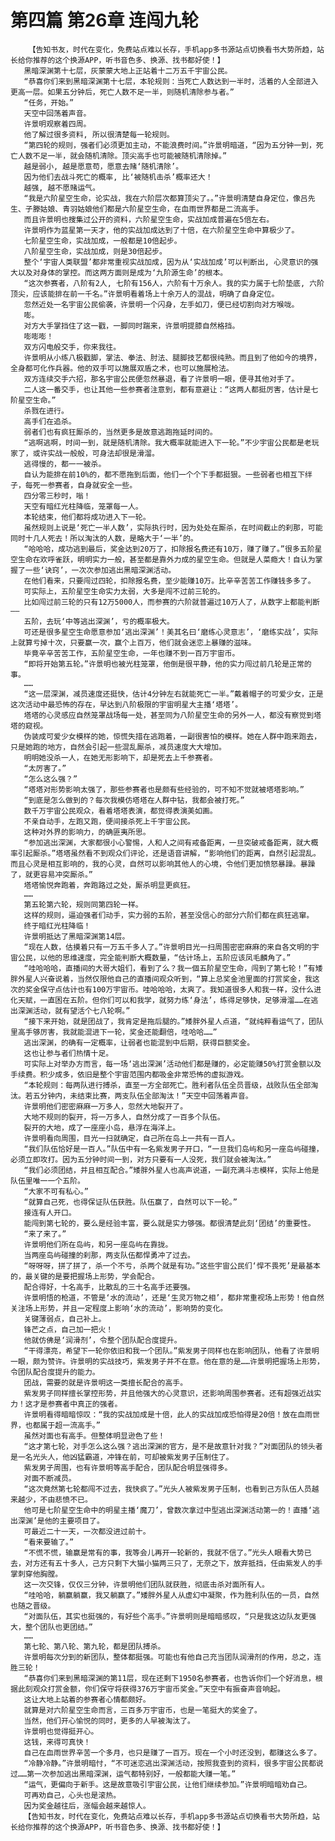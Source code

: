 # 第四篇 第26章 连闯九轮
        【告知书友，时代在变化，免费站点难以长存，手机app多书源站点切换看书大势所趋，站长给你推荐的这个换源APP，听书音色多、换源、找书都好使！】
       黑暗深渊第十七层，灰蒙蒙大地上正站着十二万五千宇宙公民。
       “恭喜你们来到黑暗深渊第十七层，本轮规则：当死亡人数达到一半时，活着的人全部进入更高一层。如果五分钟后，死亡人数不足一半，则随机清除参与者。”
       “任务，开始。”
       天空中回荡着声音。
       许景明观察着四周。
       他了解过很多资料, 所以很清楚每一轮规则。
       “第四轮的规则，强者们必须更加主动，不能浪费时间。”许景明暗道，“因为五分钟一到，死亡人数不足一半，就会随机清除。顶尖高手也可能被随机清除掉。”
       越是弱小, 越是愿意苟，愿意去赌‘随机清除’。
       因为他们去战斗死亡的概率, 比‘被随机击杀’概率还大！
       越强, 越不愿赌运气。
       “我是六阶星空生命，论实战，我在六阶层次都算顶尖了。。”许景明清楚自身定位，像吕先生、子滕姑娘、青羽姑娘他们都是六阶星空生命，在血雨世界都是二流高手。
       而且许景明也搜集过公开的资料，六阶星空生命，实战加成普遍在5倍左右。
       许景明作为蓝星第一天才，他的实战加成达到了十倍，在六阶星空生命中算极少了。
       七阶星空生命，实战加成，一般都是10倍起步。
       八阶星空生命，实战加成，则是30倍起步。
       整个‘宇宙人类联盟’都非常重视实战加成，因为从‘实战加成’可以判断出, 心灵意识的强大以及对身体的掌控。而这两方面则是成为‘九阶源生命’的根本。
       “这次参赛者，八阶有2人, 七阶有156人，六阶有十万余人。我的实力属于七阶垫底, 六阶顶尖，应该能排在前一千名。”许景明看着场上十余万人的混战，明确了自身定位。
       忽然近处一名宇宙公民偷袭，许景明一个闪身，左手如刀，便已经切割向对方喉咙。
       嘭。
       对方大手掌挡住了这一戳，一脚同时踹来，许景明提膝自然格挡。
       嘭嘭嘭！
       双方闪电般交手，你来我往。
       许景明从小练八极戳脚，掌法、拳法、肘法、腿脚技艺都很纯熟。而且到了他如今的境界，全身都可化作兵器。他的双手可以施展双盾之术，也可以施展枪法。
       双方连续交手六招，那名宇宙公民便忽然暴退，看了许景明一眼，便寻其他对手了。
       二人这一番交手，也让其他一些参赛者注意到，都有意避让：“这两人都挺厉害，估计是七阶星空生命。”
       杀戮在进行。
       高手们在追杀。
       弱者们也有疯狂厮杀的，当然更多是故意逃跑拖延时间的。
       “逃啊逃啊，时间一到，就是随机清除。我大概率就能进入下一轮。”不少宇宙公民都是老玩家了，或许实战一般般，可身法却很是滑溜。
       逃得慢的，都一一被杀。
       自认为能排在前10%的，都不愿拖到后面，他们一个个下手都挺狠。一些弱者也相互下绊子，每死一参赛者，自身就安全一些。
       四分零三秒时，嗡！
       天空有暗红光柱降临，笼罩每一人。
       本轮结束，他们都将成功进入下一轮。
       虽然规则上说是‘死亡一半人数’，实际执行时，因为处处在厮杀，在时间截止的刹那，可能同时十几人死去！所以淘汰的人数，是略大于‘一半’的。
       “哈哈哈，成功逃到最后，奖金达到20万了，扣除报名费还有10万，赚了赚了。”很多五阶星空生命在欢呼雀跃，明明实力一般，甚至都是靠外力成的星空生命。但就是人菜瘾大！自认为掌握了一些‘诀窍’，一次次参加逃出黑暗深渊活动。
       在他们看来，只要闯过四轮，扣除报名费，至少能赚10万。比辛辛苦苦工作赚钱多多了。
       可实际上，五阶星空生命实力太弱，大多是闯不过前三轮的。
       比如闯过前三轮的只有12万5000人，而参赛的六阶就普遍过10万人了，从数字上都能判断——
       五阶，去玩‘中等逃出深渊’，亏的概率极大。
       可还是很多星空生命愿意参加‘逃出深渊’！美其名曰‘磨练心灵意志’，‘磨练实战’，实际上就算亏掉十次，只要赢一次，赢个上百万，他们就会迷恋上暴赚的滋味。
       毕竟辛辛苦苦工作，五阶星空生命，一年也赚不到一百万宇宙币。
       “即将开始第五轮。”许景明也被光柱笼罩，他倒是很平静，他的实力闯过前几轮是正常的事。
       ……
       “这一层深渊，减员速度还挺快，估计4分钟左右就能死亡一半。”戴着帽子的可爱少女，正是这次活动中最恐怖的存在，早达到八阶极限的宇宙明星大主播‘塔塔’。
       塔塔的心灵感应自然笼罩战场每一处，甚至同为八阶星空生命的另外一人，都没有察觉到塔塔的窥视。
       伪装成可爱少女模样的她，惊慌失措在逃跑着，一副很害怕的模样。她在人群中跑来跑去，只是她跑的地方，自然会引起一些混乱厮杀，减员速度大大增加。
       明明她没杀一人，在她无形影响下，却是死去上千参赛者。
       “太厉害了。”
       “怎么这么强？”
       “塔塔对形势影响太强了，那些参赛者也是颇有些经验的，可不知不觉就被塔塔影响。”
       “到底是怎么做到的？每次我模仿塔塔在人群中钻，我都会被打死。”
       数千万宇宙公民观众，看着塔塔表演，都觉得表演美如画。
       不亲自动手，左跑又跑，便间接杀死上千宇宙公民。
       这种对外界的影响力，的确匪夷所思。
       “参加逃出深渊，大家都很小心警惕，人和人之间有戒备距离，一旦突破戒备距离，就大概率引起厮杀。”塔塔虽然看不到观众们评论，还是语音讲解，“影响他们的距离，自然引起混乱。而且心灵是相互影响的，我的心灵，自然可以影响其他人的心境，令他们更加愤怒暴躁。暴躁了，就更容易冲突厮杀。”
       塔塔愉悦奔跑着，奔跑路过之处，厮杀明显更疯狂。
       ……
       第五轮第六轮，规则同第四轮一样。
       这样的规则，逼迫强者们动手，实力弱的五阶，甚至没信心的部分六阶们都在疯狂逃窜。
       终于暗红光柱降临！
       许景明抵达了黑暗深渊第14层。
       “现在人数，估摸着只有一万五千多人了。”许景明目光一扫周围密密麻麻的来自各文明的宇宙公民，以他的思维速度，完全能判断大概数量，“估计场上，五阶应该凤毛麟角了。”
       “哇哈哈哈，直播间的大哥大姐们，看到了么？我一個五阶星空生命，闯到了第七轮！”有矮胖外星人兴奋说着，当然仅限他自己的直播间观众听到，“算上总奖金池里面的打赏奖金，我这次的奖金保守点估计也有100万宇宙币。哇哈哈哈，太爽了。我知道很多人和我一样，没什么进化天赋，一直困在五阶。但你们可以和我学，就努力练‘身法’，练得足够快，足够滑溜……在逃出深渊活动，就有望活个七八轮啊。”
       “接下来开始，就是团战了，我肯定是拖后腿的。”矮胖外星人点道，“就纯粹看运气了，团队里高手够厉害，我就能混进下一轮，奖金还能翻倍，哇哈哈……”
       逃出深渊，的确有一定概率，让弱者也能混到中后期，获得巨额奖金。
       这也让参与者们热情十足。
       可实际上对举办方而言，每一场‘逃出深渊’活动他们都是赚的，必定能赚50%打赏金额以及手续费。积少成多，依旧是整个宇宙范围内都吸金非常恐怖的虚拟游戏。
       “本轮规则：每两队进行搏杀，直至一方全部死亡。胜利者队伍全员晋级，战败队伍全部淘汰。若五分钟内，未结束比赛，两支队伍全部淘汰！”天空中回荡着声音。
       许景明他们密密麻麻一万多人，忽然大地裂开了。
       大地不规则的裂开，将一万多人，自然分成了一百多个队伍。
       裂开的大地，成了一座座小岛，悬浮在海洋上。
       许景明看向周围，目光一扫就确定，自己所在岛上一共有一百人。
       “我们队伍恰好是一百人。”队伍中有一名紫发男子开口，“一旦我们岛屿和另一座岛屿碰撞，必须立即攻打。因为五分钟时间一到，对方只要有一人没死，我们就会被淘汰。”
       “我们必须团结，并且相互配合。”矮胖外星人也高声说道，一副充满斗志模样，实际上他是队伍里唯一一个五阶。
       “大家不可有私心。”
       “就算自己死，也得保证队伍获胜。队伍赢了，自然可以下一轮。”
       接连有人开口。
       能闯到第七轮的，要么是经验丰富，要么就是实力够强。都很清楚此刻‘团结’的重要性。
       “来了来了。”
       许景明他们所在岛屿，和另一座岛屿在靠拢。
       当两座岛屿碰撞的刹那，两支队伍都悍勇冲了过去。
       “呀呀呀，拼了拼了，杀一个不亏，杀两个就是有功。”这些宇宙公民们‘悍不畏死’是最基本的，最关键的是要把握场上形势，学会配合。
       配合得好，十名高手，比散乱的三十名高手还要强。
       许景明悟的枪道，不管是‘水的流动’，还是‘生灵万物之相’，都非常重视场上形势！他自然关注场上形势，并且一定程度上影响‘水的流动’，影响势的变化。
       关键薄弱点，自己补上。
       锋芒之点，自己加一把火！
       他就仿佛是‘润滑剂’，令整个团队配合度提升。
       “干得漂亮，希望下一轮你依旧和我一个团队。”紫发男子同样也在影响团队，他看了许景明一眼，颇为赞许。许景明的实战技巧，紫发男子并不在意。他在意的是……许景明把握场上形势，令团队配合度提升的能力。
       团战，需要的就是许景明这一类擅长配合的高手。
       紫发男子同样擅长掌控形势，并且他强大的心灵意识，还影响周围参赛者。还有超强近战实力！这才是参赛者中真正的强者。
       许景明看得暗暗惊叹：“我的实战加成是十倍，此人的实战加成恐怕得是20倍！放在血雨世界，也都属于超一流高手。”
       虽然对面也有高手。但整体明显逊色了些！
       “这才第七轮，对手怎么这么强？逃出深渊的官方，是不是故意针对我？”对面团队的领头者是一名光头人，他凶猛霸道，冲锋在前，可却被紫发男子压制住了。
       紫发男子周围，也有许景明等高手配合，团队配合明显强得多。
       对面不断减员。
       “这次竟然第七轮都闯不过去，我快疯了。”光头人被紫发男子压制，也看到己方队伍人员越来越少，不由悲愤不已。
       他可是七阶星空生命中的明星主播‘魔刀’，曾数次拿过中型逃出深渊活动第一的！直播‘逃出深渊’是他的主要项目了。
       可最近二十一天，一次都没进过前十。
       “看来要输了。”
       “不慌不慌，输赢是常有的事，我等会儿再开一轮新的，我就不信了。”光头人眼看大势已去，对方还有五十多人，己方只剩下大猫小猫两三只了，无奈之下，放弃抵挡，任由紫发人的手掌刺穿他胸膛。
       这一次交锋，仅仅三分钟，许景明他们团队就获胜，彻底击杀对面所有人。
       “哇哈哈，躺赢躺赢，我又躺赢了。”矮胖外星人从虚幻中凝聚，作为胜利队伍的一员，自然也随之晋级。
       “对面队伍，其实也挺强的，有好些个高手。”许景明则是暗暗感叹，“只是我这边队友更强大，整个团队也更团结。”
       ……
       第七轮、第八轮、第九轮，都是团队搏杀。
       许景明每次分到的新团队，整体都挺强。可能也有他自己充当团队润滑剂的作用，总之，连胜三轮！
       “恭喜你们来到黑暗深渊的第11层，现在还剩下1950名参赛者，也告诉你们一个好消息，根据此刻观众打赏金额，你们保守将获得376万宇宙币奖金。”天空中有振奋声音响起。
       这让大地上站着的参赛者心情都颇好。
       就算是对六阶星空生命而言，三百多万宇宙币，也是一笔挺大的奖金了。
       当然，他们开心愉悦的同时，更多的人早被淘汰了。
       许景明也觉得挺开心。
       这钱，来得可真快！
       自己在血雨世界辛苦一个多月，也只是赚了一百万。现在一个小时还没到，都赚这么多了。
       “冷静冷静。”许景明暗忖，“不可迷恋逃出深渊活动，按照我查到的资料，很多宇宙公民都说过……第一次参加逃出黑暗深渊，运气都特别好，一般都能大赚一笔。”
       “运气，更偏向于新手。这是故意吸引宇宙公民，让他们继续参加。”许景明暗暗劝自己。
       可再劝自己，心头也是滚热。
       因为奖金越往后，涨幅会越来越惊人。
       【告知书友，时代在变化，免费站点难以长存，手机app多书源站点切换看书大势所趋，站长给你推荐的这个换源APP，听书音色多、换源、找书都好使！】